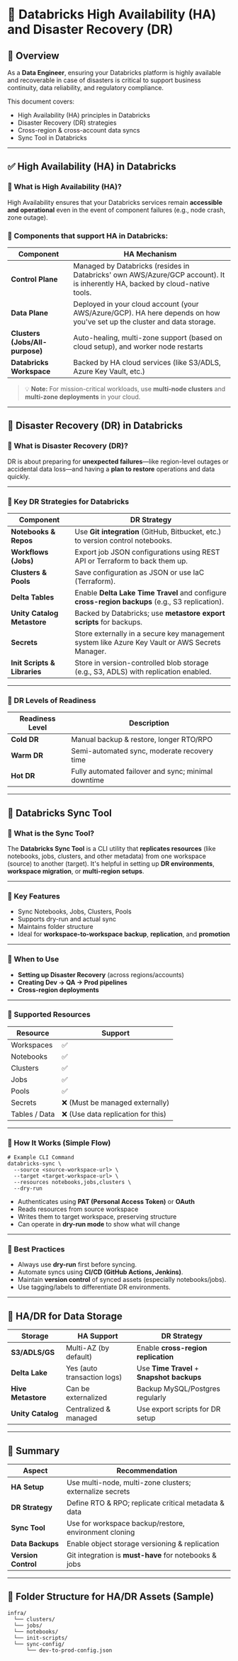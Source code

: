 # 📘 Databricks High Availability (HA) and Disaster Recovery (DR)

## 🧠 Overview

As a **Data Engineer**, ensuring your Databricks platform is highly available and recoverable in case of disasters is critical to support business continuity, data reliability, and regulatory compliance.

This document covers:

* High Availability (HA) principles in Databricks
* Disaster Recovery (DR) strategies
* Cross-region & cross-account data syncs
* Sync Tool in Databricks

---

## ✅ High Availability (HA) in Databricks

### 🔹 What is High Availability (HA)?

High Availability ensures that your Databricks services remain **accessible and operational** even in the event of component failures (e.g., node crash, zone outage).

### 🔹 Components that support HA in Databricks:

| Component                       | HA Mechanism                                                                                                                 |
| ------------------------------- | ---------------------------------------------------------------------------------------------------------------------------- |
| **Control Plane**               | Managed by Databricks (resides in Databricks' own AWS/Azure/GCP account). It is inherently HA, backed by cloud-native tools. |
| **Data Plane**                  | Deployed in your cloud account (your AWS/Azure/GCP). HA here depends on how you've set up the cluster and data storage.      |
| **Clusters (Jobs/All-purpose)** | Auto-healing, multi-zone support (based on cloud setup), and worker node restarts                                            |
| **Databricks Workspace**        | Backed by HA cloud services (like S3/ADLS, Azure Key Vault, etc.)                                                            |

> 💡 **Note:** For mission-critical workloads, use **multi-node clusters** and **multi-zone deployments** in your cloud.

---

## 🚨 Disaster Recovery (DR) in Databricks

### 🔹 What is Disaster Recovery (DR)?

DR is about preparing for **unexpected failures**—like region-level outages or accidental data loss—and having a **plan to restore** operations and data quickly.

---

### 🔹 Key DR Strategies for Databricks

| Component                    | DR Strategy                                                                                      |
| ---------------------------- | ------------------------------------------------------------------------------------------------ |
| **Notebooks & Repos**        | Use **Git integration** (GitHub, Bitbucket, etc.) to version control notebooks.                  |
| **Workflows (Jobs)**         | Export job JSON configurations using REST API or Terraform to back them up.                      |
| **Clusters & Pools**         | Save configuration as JSON or use IaC (Terraform).                                               |
| **Delta Tables**             | Enable **Delta Lake Time Travel** and configure **cross-region backups** (e.g., S3 replication). |
| **Unity Catalog Metastore**  | Backed by Databricks; use **metastore export scripts** for backups.                              |
| **Secrets**                  | Store externally in a secure key management system like Azure Key Vault or AWS Secrets Manager.  |
| **Init Scripts & Libraries** | Store in version-controlled blob storage (e.g., S3, ADLS) with replication enabled.              |

---

### 🔸 DR Levels of Readiness

| Readiness Level | Description                                         |
| --------------- | --------------------------------------------------- |
| **Cold DR**     | Manual backup & restore, longer RTO/RPO             |
| **Warm DR**     | Semi-automated sync, moderate recovery time         |
| **Hot DR**      | Fully automated failover and sync; minimal downtime |

---

## 🔄 Databricks Sync Tool

### 🔹 What is the Sync Tool?

The **Databricks Sync Tool** is a CLI utility that **replicates resources** (like notebooks, jobs, clusters, and other metadata) from one workspace (source) to another (target). It's helpful in setting up **DR environments**, **workspace migration**, or **multi-region setups**.

---

### 🔹 Key Features

* Sync Notebooks, Jobs, Clusters, Pools
* Supports dry-run and actual sync
* Maintains folder structure
* Ideal for **workspace-to-workspace backup**, **replication**, and **promotion**

---

### 🔹 When to Use

* **Setting up Disaster Recovery** (across regions/accounts)
* **Creating Dev → QA → Prod pipelines**
* **Cross-region deployments**

---

### 🔹 Supported Resources

| Resource      | Support                           |
| ------------- | --------------------------------- |
| Workspaces    | ✅                                 |
| Notebooks     | ✅                                 |
| Clusters      | ✅                                 |
| Jobs          | ✅                                 |
| Pools         | ✅                                 |
| Secrets       | ❌ (Must be managed externally)    |
| Tables / Data | ❌ (Use data replication for this) |

---

### 🔹 How It Works (Simple Flow)

```shell
# Example CLI Command
databricks-sync \
  --source <source-workspace-url> \
  --target <target-workspace-url> \
  --resources notebooks,jobs,clusters \
  --dry-run
```

* Authenticates using **PAT (Personal Access Token)** or **OAuth**
* Reads resources from source workspace
* Writes them to target workspace, preserving structure
* Can operate in **dry-run mode** to show what will change

---

### 🔹 Best Practices

* Always use **dry-run** first before syncing.
* Automate syncs using **CI/CD (GitHub Actions, Jenkins)**.
* Maintain **version control** of synced assets (especially notebooks/jobs).
* Use tagging/labels to differentiate DR environments.

---

## 🔐 HA/DR for Data Storage

| Storage            | HA Support                  | DR Strategy                                |
| ------------------ | --------------------------- | ------------------------------------------ |
| **S3/ADLS/GS**     | Multi-AZ (by default)       | Enable **cross-region replication**        |
| **Delta Lake**     | Yes (auto transaction logs) | Use **Time Travel** + **Snapshot backups** |
| **Hive Metastore** | Can be externalized         | Backup MySQL/Postgres regularly            |
| **Unity Catalog**  | Centralized & managed       | Use export scripts for DR setup            |

---

## 📌 Summary

| Aspect              | Recommendation                                           |
| ------------------- | -------------------------------------------------------- |
| **HA Setup**        | Use multi-node, multi-zone clusters; externalize secrets |
| **DR Strategy**     | Define RTO & RPO; replicate critical metadata & data     |
| **Sync Tool**       | Use for workspace backup/restore, environment cloning    |
| **Data Backups**    | Enable object storage versioning & replication           |
| **Version Control** | Git integration is **must-have** for notebooks & jobs    |

---

## 📁 Folder Structure for HA/DR Assets (Sample)

```
infra/
  └── clusters/
  └── jobs/
  └── notebooks/
  └── init-scripts/
  └── sync-config/
      └── dev-to-prod-config.json
```

